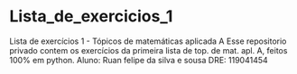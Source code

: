# Lista_de_exercicios_1
Lista de exercícios 1 - Tópicos de matemáticas aplicada A
Esse repositorio privado contem os exercícios da primeira lista de top. de mat. apl. A, feitos 100% em python.
Aluno: Ruan felipe da silva e sousa
DRE: 119041454
